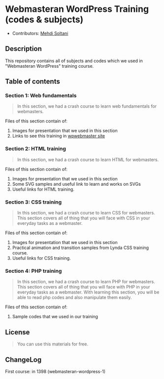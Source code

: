 # Webmasteran WordPress Training (codes & subjects)

* Contributors: [Mehdi Soltani](https://github.com/msn60)



## Description
This repository contains all of subjects and codes which we used in "Webmasteran WordPress" training course.


## Table of contents

### Section 1: Web fundamentals 

> In this section, we had a crash course to learn web fundamentals for webmasters. 

Files of this section contain of:
1. Images for presentation that we used in this section
2. Links to see this training in [wpwebmaster site](https://wpwebmaster.ir)


### Section 2: HTML training

> In this section, we had a crash course to learn HTML for webmasters. 

Files of this section contain of: 
1. Images for presentation that we used in this section
2. Some SVG samples and useful link to learn and works on SVGs
3. Useful links for HTML training. 

### Section 3: CSS training

> In this section, we had a crash course to learn CSS for webmasters. 
This section covers all of thing that you will face with CSS in your everyday tasks as a webmaster.

Files of this section contain of: 
1. Images for presentation that we used in this section
2. Practical animation and transition samples from Lynda CSS training course.
3. Useful links for CSS training.

### Section 4: PHP training

> In this section, we had a crash course to learn PHP for webmasters. 
This section covers all of thing that you will face with PHP in your everyday tasks as a webmaster. 
With learning this section, you will be able to read php codes and also manipulate them easily.   

Files of this section contain of: 
1. Sample codes that we used in our training


## License
> You can use this materials for free.

## ChangeLog

First course: in 1398 (webmasteran-wordpress-1)